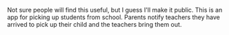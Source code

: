 Not sure people will find this useful, but I guess I'll make it public. This is an app for picking up students from school. Parents notify teachers they have arrived to pick up their child and the teachers bring them out.
